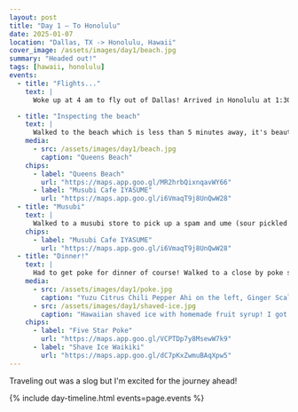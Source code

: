 ```yaml
---
layout: post
title: "Day 1 — To Honolulu"
date: 2025-01-07
location: "Dallas, TX -> Honolulu, Hawaii"
cover_image: /assets/images/day1/beach.jpg
summary: "Headed out!"
tags: [hawaii, honolulu]
events:
  - title: "Flights..."
    text: |
      Woke up at 4 am to fly out of Dallas! Arrived in Honolulu at 1:30pm local time (so ~14 hours after waking up!) after a layover in Portland and arrived at my hostel. Sharing a room with 6 other people is slightly painful (and will not be the norm for this trip - Hawaii is just expensive), but the location is worth it.

  - title: "Inspecting the beach"
    text: |
      Walked to the beach which is less than 5 minutes away, it's beautiful! Sat by the beach for a bit and then left to go to grab a spam and ume musubi. Forgot to take a pic unfortunately, it was really good though!
    media:
      - src: /assets/images/day1/beach.jpg
        caption: "Queens Beach"
    chips:
      - label: "Queens Beach"
        url: "https://maps.app.goo.gl/MR2hrbQixnqavWY66"
      - label: "Musubi Cafe IYASUME"
        url: "https://maps.app.goo.gl/i6VmaqT9j8UnQwW28"
  - title: "Musubi"
    text: |
      Walked to a musubi store to pick up a spam and ume (sour pickled plum) musubi. Forgot to take a pic unfortunately, but it was delicious!
    chips:
      - label: "Musubi Cafe IYASUME"
        url: "https://maps.app.goo.gl/i6VmaqT9j8UnQwW28"
  - title: "Dinner!"
    text: |
      Had to get poke for dinner of course! Walked to a close by poke shop and ordered a combo of two delicious types of poke. Followed it up with some Hawaiian shaved ice, which was a delicious refreshing treat (although I wasn't able to finish it).
    media:
      - src: /assets/images/day1/poke.jpg
        caption: "Yuzu Citrus Chili Pepper Ahi on the left, Ginger Scallion Miso Salmon on the right"
      - src: /assets/images/day1/shaved-ice.jpg
        caption: "Hawaiian shaved ice with homemade fruit syrup! I got passionfruit, mango, strawberry and pineapple with a drizzle of condensed milk!"
    chips:
      - label: "Five Star Poke"
        url: "https://maps.app.goo.gl/VCPTDp7y8MsewW7k9"
      - label: "Shave Ice Waikiki"
        url: "https://maps.app.goo.gl/dC7pKxZwmuBAqXpw5"
---
```


Traveling out was a slog but I'm excited for the journey ahead!

{% include day-timeline.html events=page.events %}
